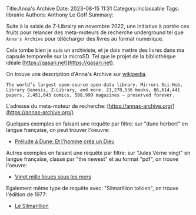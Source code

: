 Title:Anna's Archive
Date: 2023-08-15 11:31
Category:Inclassable
Tags: librairie
Authors: Anthony Le Goff
Summary:

Suite à la saisie de Z-Librairy en novembre 2022, une initiative à portée ces fruits pour relancer des meta-moteurs de recherche underground tel que `Anna's Archive` pour télécharger des livres au format numérique.

Cela tombe bien je suis un archiviste, et je dois mettre des livres dans ma capsule temporelle sur la microSD. Tel que le projet de la bibliothèque idéale [https://qasari.net](https://qasari.net). 

On trouve une description d'Anna's Archive sur [wikipedia](https://en.wikipedia.org/wiki/Anna%27s_Archive).

```text
The world’s largest open-source open-data library. Mirrors Sci-Hub, Library Genesis, Z-Library, and more. 21,278,536 books, 86,614,441 papers, 2,451,043 comics, 508,999 magazines — preserved forever.
```

L'adresse du meta-moteur de recherche: [https://annas-archive.org/](https://annas-archive.org/)

Quelques exemples en faisant une requête par filtre: sur "dune herbert" en langue française, on peut trouver l'oeuvre:

* [Prélude à Dune: Et l'homme créa un Dieu](https://annas-archive.org/md5/7d22ce13436f85d37aab4294f0bfd38f)

Autres exemples en faisant une requête par filtre: sur "Jules Verne vingt" en langue française, classé par "the newest" et au format "pdf", on trouve l'oeuvre:

* [Vingt mille lieues sous les mers](https://annas-archive.org/md5/34800aaf06f40326861402fe5444a0ec)

Egalement même type de requête avec: "Silmarillion tolkien", on trouve l'édition de 1977:

* [Le Silmarillion](https://annas-archive.org/md5/c5232e2e9ef61a13f30dbbea70c1a731)